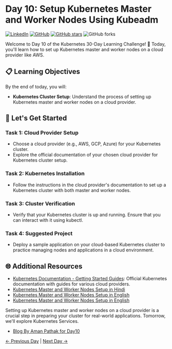# Day 10: Setup Kubernetes Master and Worker Nodes Using Kubeadm
[![LinkedIn](https://img.shields.io/badge/Connect%20with%20me%20on-LinkedIn-blue.svg)](https://www.linkedin.com/in/aman-devops/)
[![GitHub](https://img.shields.io/github/stars/AmanPathak-DevOps.svg?style=social)](https://github.com/AmanPathak-DevOps)
[![GitHub stars](https://img.shields.io/github/stars/AmanPathak-DevOps/30DaysOfKubernetes)](https://github.com/AmanPathak-DevOps/30DaysOfKubernetes/stargazers)
![GitHub forks](https://img.shields.io/github/forks/AmanPathak-DevOps/30DaysOfKubernetes)

Welcome to Day 10 of the Kubernetes 30-Day Learning Challenge! 🚀 Today, you'll learn how to set up Kubernetes master and worker nodes on a cloud provider like AWS.

## 📋 Learning Objectives

By the end of today, you will:
- **Kubernetes Cluster Setup**: Understand the process of setting up Kubernetes master and worker nodes on a cloud provider.

## 🚀 Let's Get Started

### Task 1: Cloud Provider Setup
- Choose a cloud provider (e.g., AWS, GCP, Azure) for your Kubernetes cluster.
- Explore the official documentation of your chosen cloud provider for Kubernetes cluster setup.

### Task 2: Kubernetes Installation
- Follow the instructions in the cloud provider's documentation to set up a Kubernetes cluster with both master and worker nodes.

### Task 3: Cluster Verification
- Verify that your Kubernetes cluster is up and running. Ensure that you can interact with it using kubectl.

### Task 4: Suggested Project
- Deploy a sample application on your cloud-based Kubernetes cluster to practice managing nodes and applications in a cloud environment.

## 🌐 Additional Resources

- [Kubernetes Documentation - Getting Started Guides](https://kubernetes.io/docs/setup/production-environment/tools/kubeadm/create-cluster-kubeadm/): Official Kubernetes documentation with guides for various cloud providers.
- [Kubernetes Master and Worker Nodes Setup in Hindi](https://youtu.be/ftrAFHL6w2c?si=W1aW8RPRp6--bdu6)
- [Kubernetes Master and Worker Nodes Setup in English](https://youtu.be/6_i1hXXviHw?si=GSknYK-RoLSiXvJz)
- [Kubernetes Master and Worker Nodes Setup in English](https://youtu.be/gsQFa3bIHE0?si=NBm00879IyoyID1J)

Setting up Kubernetes master and worker nodes on a cloud provider is a crucial step in preparing your cluster for real-world applications. Tomorrow, we'll explore Kubernetes Services.

- [Blog By Aman Pathak for Day10](https://medium.com/devops-dev/setting-up-a-kubernetes-cluster-master-worker-node-using-kubeadm-on-aws-ec2-instances-ubuntu-22-04-3432859b943b)

[← Previous Day](../Day09/README.md) | [Next Day →](../Day11/README.md)